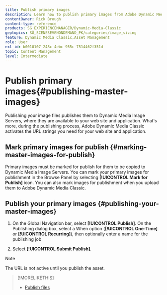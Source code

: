 ```yaml
---
title: Publish primary images
description: Learn how to publish primary images from Adobe Dynamic Media Classic.
contentOwner: Rick Brough
content-type: reference
products: SG_EXPERIENCEMANAGER/Dynamic-Media-Classic
geptopics: SG_SCENESEVENONDEMAND_PK/categories/image_sizing
feature: Dynamic Media Classic,Asset Management
role: User
exl-id: b0010107-248c-4ebc-955c-7514462f351d
topic: Content Management
level: Intermediate
---
```

# Publish primary images{#publishing-master-images}

Publishing your image files publishes them to Dynamic Media Image Servers, where they are available to your web site and application. What's more, during the publishing process, Adobe Dynamic Media Classic activates the URL strings you need for your web site and application.

## Mark primary images for publish {#marking-master-images-for-publish}

Primary images must be marked for publish for them to be copied to Dynamic Media Image Servers. You can mark your primary images for publishment in the Browse Panel by selecting **[!UICONTROL Mark for Publish]** icon. You can also mark images for publishment when you upload them to Adobe Dynamic Media Classic.

## Publish your primary images {#publishing-your-master-images}

1. On the Global Navigation bar, select **[!UICONTROL Publish]**. On the Publishing dialog box, select a When option (**[!UICONTROL One-Time]** or **[!UICONTROL Recurring]**), then optionally enter a name for the publishing job

1. Select **[!UICONTROL Submit Publish]**.

>[!NOTE]
>
>The URL is not active until you publish the asset.

>[!MORELIKETHIS]
>
>* [Publish files](publishing-files.md#publishing_files)
